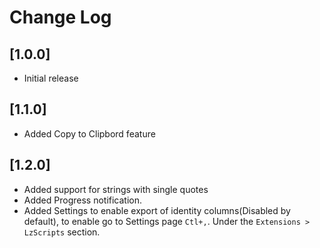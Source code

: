# Change Log
## [1.0.0]

- Initial release

## [1.1.0]

- Added Copy to Clipbord feature

## [1.2.0]

- Added support for strings with single quotes
- Added Progress notification.
- Added Settings to enable export of identity columns(Disabled by default),
to enable go to Settings page `Ctl+,`. Under the `Extensions > LzScripts` section.